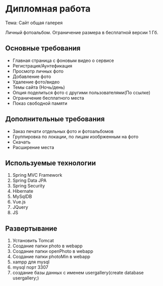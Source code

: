 # Дипломная работа

Тема: Cайт общая галерея

Личный фотоальбом. Ограничение размера в бесплатной версии 1 Гб.

## Основные требования

* Главная страница с фоновым видео о сервисе
* Регистрация/Аунтефикация 
* Просмотр личных фото
* Добавление фото
* Удаление фото/видео
* Темы сайта (Ночь/день)
* Опция поделиться фото с другими пользователями(По ссылке)
* Ограничение бесплатного места
* Показ свободной памяти

## Дополнительные требования

* Заказ печати отдельных фото и фотоальбомов
* Группировка по локации, по лицам изобрженным на фото
* Скачать
* Расширение места 


## Используемые технологии

1. Spring MVC Framework
2. Spring Data JPA
3. Spring Security
4. Hibernate
5. MySqlDB
6. Vue.js
7. JQuery
8. JS

## Развертывание

1. Установить Tomcat
2. Cоздание папки photo в webapp
3. Cоздание папки openPhoto в webapp
4. Cоздание папки photoMin в webapp
5. xampp для mysql 
6. mysql порт 3307 
7. cоздание базы данных с именем usergallery(create database usergallery;)


